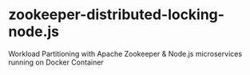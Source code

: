 # zookeeper-distributed-locking-node.js
Workload Partitioning with Apache Zookeeper &amp; Node.js microservices running on Docker Container
